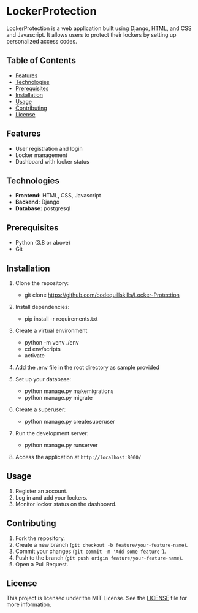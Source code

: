 # LockerProtection

LockerProtection is a web application built using Django, HTML, and CSS and Javascript. It allows users to protect their lockers by setting up personalized access codes.

## Table of Contents

- [Features](#features)
- [Technologies](#technologies)
- [Prerequisites](#prerequisites)
- [Installation](#Installation)
- [Usage](#usage)
- [Contributing](#contributing)
- [License](#license)

## Features

- User registration and login
- Locker management
- Dashboard with locker status

## Technologies

- **Frontend:** HTML, CSS, Javascript
- **Backend:** Django
- **Database:** postgresql

## Prerequisites

- Python (3.8 or above)
- Git

## Installation

1. Clone the repository:

   - git clone https://github.com/codequillskills/Locker-Protection

1. Install dependencies:

   - pip install -r requirements.txt

1. Create a virtual environment

   - python -m venv ./env
   - cd env/scripts
   - activate

1. Add the .env file in the root directory as sample provided

1. Set up your database:

   - python manage.py makemigrations
   - python manage.py migrate

1. Create a superuser:

   - python manage.py createsuperuser

1. Run the development server:

   - python manage.py runserver

1. Access the application at `http://localhost:8000/`

## Usage

1. Register an account.
2. Log in and add your lockers.
4. Monitor locker status on the dashboard.

## Contributing

1. Fork the repository.
2. Create a new branch (`git checkout -b feature/your-feature-name`).
3. Commit your changes (`git commit -m 'Add some feature'`).
4. Push to the branch (`git push origin feature/your-feature-name`).
5. Open a Pull Request.

## License

This project is licensed under the MIT License. See the [LICENSE](LICENSE) file for more information.